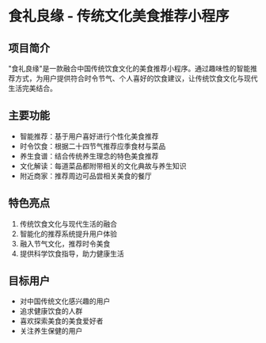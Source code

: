 # 食礼良缘 - 传统文化美食推荐小程序

## 项目简介
"食礼良缘"是一款融合中国传统饮食文化的美食推荐小程序。通过趣味性的智能推荐方式，为用户提供符合时令节气、个人喜好的饮食建议，让传统饮食文化与现代生活完美结合。

## 主要功能
- 智能推荐：基于用户喜好进行个性化美食推荐
- 时令饮食：根据二十四节气推荐应季食材与菜品
- 养生食谱：结合传统养生理念的特色美食推荐
- 文化解读：每道菜品都附带相关的文化典故与养生知识
- 附近商家：推荐周边可品尝相关美食的餐厅

## 特色亮点
1. 传统饮食文化与现代生活的融合
2. 智能化的推荐系统提升用户体验
3. 融入节气文化，推荐时令美食
4. 提供科学饮食指导，助力健康生活

## 目标用户
- 对中国传统文化感兴趣的用户
- 追求健康饮食的人群
- 喜欢探索美食的美食爱好者
- 关注养生保健的用户 